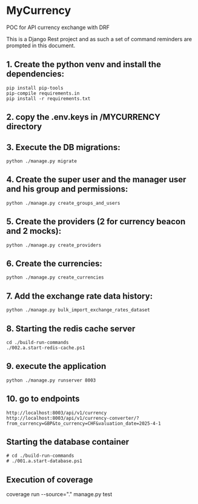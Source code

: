 # MyCurrency
POC for API currency exchange with DRF

This is a Django Rest project and as such a set of command reminders are prompted in this document.

## 1. Create the python venv and install the dependencies:
    pip install pip-tools
    pip-compile requirements.in
    pip install -r requirements.txt

## 2. copy the .env.keys in /MYCURRENCY directory

## 3. Execute the DB migrations:
    python ./manage.py migrate

## 4. Create the super user and the manager user and his group and permissions:
    python ./manage.py create_groups_and_users

## 5. Create the providers (2 for currency beacon and 2 mocks):
    python ./manage.py create_providers

## 6. Create the currencies:
    python ./manage.py create_currencies

## 7. Add the exchange rate data history:
    python ./manage.py bulk_import_exchange_rates_dataset

## 8. Starting the redis cache server
    cd ./build-run-commands
    ./002.a.start-redis-cache.ps1

## 9. execute the application
    python ./manage.py runserver 8003 

## 10. go to endpoints
    http://localhost:8003/api/v1/currency
    http://localhost:8003/api/v1/currency-converter/?from_currency=GBP&to_currency=CHF&valuation_date=2025-4-1

## Starting the database container
    # cd ./build-run-commands
    # ./001.a.start-database.ps1

## Execution of coverage
coverage run --source="." manage.py test


